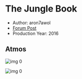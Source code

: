 # The Jungle Book

* Author: aron7awol
* [Forum Post](https://www.avsforum.com/threads/bass-eq-for-filtered-movies.2995212/post-59149404)
* Production Year: 2016

## Atmos

![img 0](https://i.imgur.com/aQ3qBrI.jpg)

![img 0](https://i.imgur.com/bhx44Pt.png)

